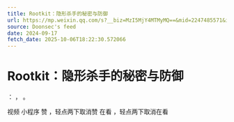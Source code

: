 ```yaml
---
title: Rootkit：隐形杀手的秘密与防御
url: https://mp.weixin.qq.com/s?__biz=MzI5MjY4MTMyMQ==&mid=2247485571&idx=1&sn=88718c9d665ab3d404c4fc10faea702c
source: Doonsec's feed
date: 2024-09-17
fetch_date: 2025-10-06T18:22:30.572066
---
```


# Rootkit：隐形杀手的秘密与防御

：
，
。

视频
小程序
赞
，轻点两下取消赞
在看
，轻点两下取消在看